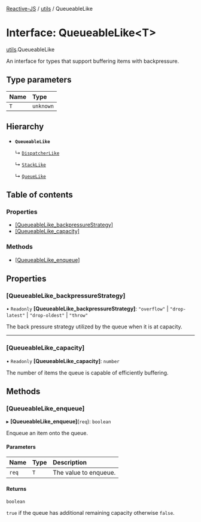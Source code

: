 [Reactive-JS](../README.md) / [utils](../modules/utils.md) / QueueableLike

# Interface: QueueableLike<T\>

[utils](../modules/utils.md).QueueableLike

An interface for types that support buffering items with backpressure.

## Type parameters

| Name | Type |
| :------ | :------ |
| `T` | `unknown` |

## Hierarchy

- **`QueueableLike`**

  ↳ [`DispatcherLike`](rx.DispatcherLike.md)

  ↳ [`StackLike`](utils.StackLike.md)

  ↳ [`QueueLike`](utils.QueueLike.md)

## Table of contents

### Properties

- [[QueueableLike\_backpressureStrategy]](utils.QueueableLike.md#[queueablelike_backpressurestrategy])
- [[QueueableLike\_capacity]](utils.QueueableLike.md#[queueablelike_capacity])

### Methods

- [[QueueableLike\_enqueue]](utils.QueueableLike.md#[queueablelike_enqueue])

## Properties

### [QueueableLike\_backpressureStrategy]

• `Readonly` **[QueueableLike\_backpressureStrategy]**: ``"overflow"`` \| ``"drop-latest"`` \| ``"drop-oldest"`` \| ``"throw"``

The back pressure strategy utilized by the queue when it is at capacity.

___

### [QueueableLike\_capacity]

• `Readonly` **[QueueableLike\_capacity]**: `number`

The number of items the queue is capable of efficiently buffering.

## Methods

### [QueueableLike\_enqueue]

▸ **[QueueableLike_enqueue]**(`req`): `boolean`

Enqueue an item onto the queue.

#### Parameters

| Name | Type | Description |
| :------ | :------ | :------ |
| `req` | `T` | The value to enqueue. |

#### Returns

`boolean`

`true` if the queue has additional remaining capacity otherwise `false`.
